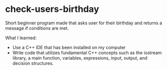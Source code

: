 # check-users-birthday
Short beginner program made that asks user for their birthday and returns a message if conditions are met.

What I learned:
- Use a C++ IDE that has been installed on my computer
- Write code that utilizes fundamental C++ concepts such as the iostream library, a main function, 
  variables, expressions, input, output, and decision structures.
